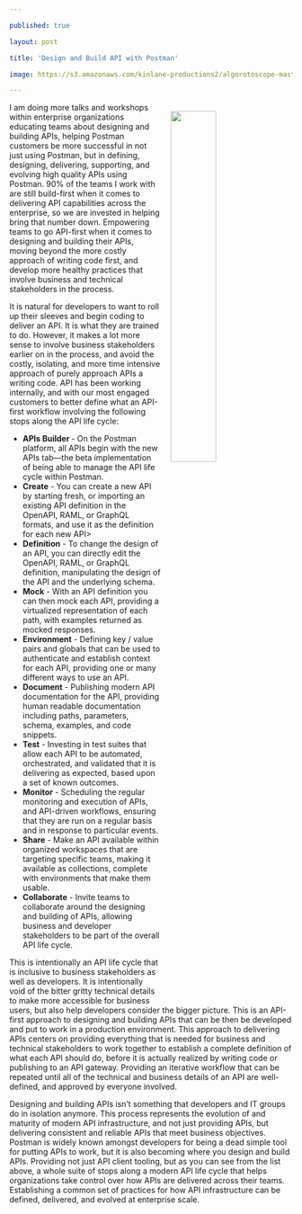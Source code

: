 ---
published: true
layout: post
title: 'Design and Build API with Postman'
image: https://s3.amazonaws.com/kinlane-productions2/algorotoscope-master/braceros-domingo-ulloa-construction-crane-city.jpg
---
<img src="https://s3.amazonaws.com/kinlane-productions2/algorotoscope-master/braceros-domingo-ulloa-construction-crane-city.jpg" width="40%" align="right" style="padding: 15px;" /><p class="p1">I am doing more talks and workshops within enterprise organizations educating teams about designing and building APIs, helping Postman customers be more successful in not just using Postman, but in defining, designing, delivering, supporting, and evolving high quality APIs using Postman. 90% of the teams I work with are still build-first when it comes to delivering API capabilities across the enterprise, so we are invested in helping bring that number down. Empowering teams to go API-first when it comes to designing and building their APIs, moving beyond the more costly approach of writing code first, and develop more healthy practices that involve business and technical stakeholders in the process.</p>
<p class="p1">It is natural for developers to want to roll up their sleeves and begin coding to deliver an API. It is what they are trained to do. However, it makes a lot more sense to involve business stakeholders earlier on in the process, and avoid the costly, isolating, and more time intensive approach of purely approach APIs a writing code. API has been working internally, and with our most engaged customers to better define what an API-first workflow involving the following stops along the API life cycle:</p>
<ul>
<li><strong>APIs Builder </strong>- On the Postman platform, all APIs begin with the new APIs tab—the beta implementation of being able to manage the API life cycle within Postman.</li>
<li><strong>Create</strong> - You can create a new API by starting fresh, or importing an existing API definition in the OpenAPI, RAML, or GraphQL formats, and use it as the definition for each new API></li>
<li><strong>Definition</strong> - To change the design of an API, you can directly edit the OpenAPI, RAML, or GraphQL definition, manipulating the design of the API and the underlying schema.</li>
<li><strong>Mock</strong> - With an API definition you can then mock each API, providing a virtualized representation of each path, with examples returned as mocked responses.</li>
<li><strong>Environment</strong> - Defining key / value pairs and globals that can be used to authenticate and establish context for each API, providing one or many different ways to use an API.</li>
<li><strong>Document</strong> - Publishing modern API documentation for the API, providing human readable documentation including paths, parameters, schema, examples, and code snippets.</li>
<li><strong>Test</strong> - Investing in test suites that allow each API to be automated, orchestrated, and validated that it is delivering as expected, based upon a set of known outcomes.</li>
<li><strong>Monitor</strong> - Scheduling the regular monitoring and execution of APIs, and API-driven workflows, ensuring that they are run on a regular basis and in response to particular events.</li>
<li><strong>Share</strong> - Make an API available within organized workspaces that are targeting specific teams, making it available as collections, complete with environments that make them usable.</li>
<li><strong>Collaborate</strong> - Invite teams to collaborate around the designing and building of APIs, allowing business and developer stakeholders to be part of the overall API life cycle.</li>
</ul>
<p class="p1">This is intentionally an API life cycle that is inclusive to business stakeholders as well as developers. It is intentionally void of the bitter gritty technical details to make more accessible for business users, but also help developers consider the bigger picture. This is an API-first approach to designing and building APIs that can be then be developed and put to work in a production environment. This approach to delivering APIs centers on providing everything that is needed for business and technical stakeholders to work together to establish a complete definition of what each API should do, before it is actually realized by writing code or publishing to an API gateway. Providing an iterative workflow that can be repeated until all of the technical and business details of an API are well-defined, and approved by everyone involved.<span> </span></p>
<p class="p1">Designing and building APIs isn’t something that developers and IT groups do in isolation anymore. This process represents the evolution of and maturity of modern API infrastructure, and not just providing APIs, but delivering consistent and reliable APIs that meet business objectives. Postman is widely known amongst developers for being a dead simple tool for putting APIs to work, but it is also becoming where you design and build APIs. Providing not just API client tooling, but as you can see from the list above, a whole suite of stops along a modern API life cycle that helps organizations take control over how APIs are delivered across their teams. Establishing a common set of practices for how API infrastructure can be defined, delivered, and evolved at enterprise scale.</p>
